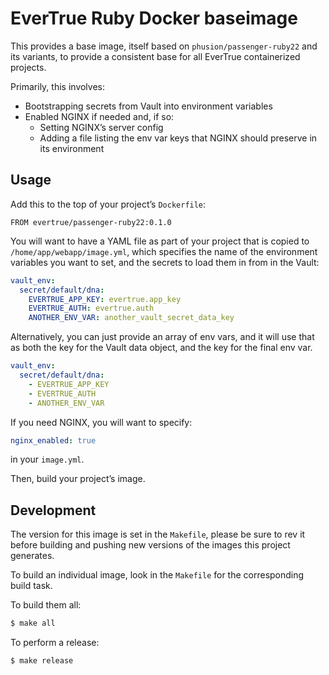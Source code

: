 # EverTrue Ruby Docker baseimage

This provides a base image, itself based on `phusion/passenger-ruby22` and its variants, to provide a consistent base for all EverTrue containerized projects.

Primarily, this involves:

* Bootstrapping secrets from Vault into environment variables
* Enabled NGINX if needed and, if so:
    - Setting NGINX’s server config
    - Adding a file listing the env var keys that NGINX should preserve in its environment

## Usage

Add this to the top of your project’s `Dockerfile`:

```
FROM evertrue/passenger-ruby22:0.1.0
```

You will want to have a YAML file as part of your project that is copied to `/home/app/webapp/image.yml`, which specifies the name of the environment variables you want to set, and the secrets to load them in from in the Vault:

```yaml
vault_env:
  secret/default/dna:
    EVERTRUE_APP_KEY: evertrue.app_key
    EVERTRUE_AUTH: evertrue.auth
    ANOTHER_ENV_VAR: another_vault_secret_data_key
```

Alternatively, you can just provide an array of env vars, and it will use that as both the key for the Vault data object, and the key for the final env var.

```yaml
vault_env:
  secret/default/dna:
    - EVERTRUE_APP_KEY
    - EVERTRUE_AUTH
    - ANOTHER_ENV_VAR
```

If you need NGINX, you will want to specify:

```yaml
nginx_enabled: true
```

in your `image.yml`.

Then, build your project’s image.

## Development

The version for this image is set in the `Makefile`, please be sure to rev it before building and pushing new versions of the images this project generates.

To build an individual image, look in the `Makefile` for the corresponding build task.

To build them all:

```bash
$ make all
```

To perform a release:

```bash
$ make release
```
